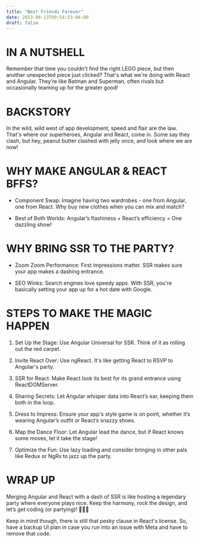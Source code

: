 ```yaml
---
title: "Best Friends Forever"
date: 2023-08-13T09:54:53-04:00
draft: false
---
```


# IN A NUTSHELL

Remember that time you couldn't find the right LEGO piece, but then another unexpected piece just clicked? That's what we're doing with React and Angular. They’re like Batman and Superman, often rivals but occasionally teaming up for the greater good!

# BACKSTORY

In the wild, wild west of app development, speed and flair are the law. That's where our superheroes, Angular and React, come in. Some say they clash, but hey, peanut butter clashed with jelly once, and look where we are now!

# WHY MAKE ANGULAR & REACT BFFS?

* Component Swap: Imagine having two wardrobes - one from Angular, one from React. Why buy new clothes when you can mix and match?

* Best of Both Worlds: Angular’s flashiness + React’s efficiency = One dazzling show!

# WHY BRING SSR TO THE PARTY?

* Zoom Zoom Performance: First impressions matter. SSR makes sure your app makes a dashing entrance.

* SEO Winks: Search engines love speedy apps. With SSR, you're basically setting your app up for a hot date with Google.

# STEPS TO MAKE THE MAGIC HAPPEN

1. Set Up the Stage: Use Angular Universal for SSR. Think of it as rolling out the red carpet.

2. Invite React Over: Use ngReact. It's like getting React to RSVP to Angular's party.

3. SSR for React: Make React look its best for its grand entrance using ReactDOMServer.

4. Sharing Secrets: Let Angular whisper data into React’s ear, keeping them both in the loop.

5. Dress to Impress: Ensure your app's style game is on point, whether it’s wearing Angular’s outfit or React’s snazzy shoes.

6. Map the Dance Floor: Let Angular lead the dance, but if React knows some moves, let it take the stage!

7. Optimize the Fun: Use lazy loading and consider bringing in other pals like Redux or NgRx to jazz up the party.

# WRAP UP

Merging Angular and React with a dash of SSR is like hosting a legendary party where everyone plays nice. Keep the harmony, rock the design, and let’s get coding (or partying)! 🎉🎈🤖

Keep in mind though, there is still that pesky clause in React's license. So, have a backup UI plan in case you run into an issue with Meta and have to remove that code.
